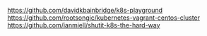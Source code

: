 https://github.com/davidkbainbridge/k8s-playground
https://github.com/rootsongjc/kubernetes-vagrant-centos-cluster
https://github.com/ianmiell/shutit-k8s-the-hard-way
